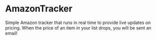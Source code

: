 # AmazonTracker
Simple Amazon tracker that runs in real time to provide live updates on pricing. When the price of an item in your list drops, you will be sent an email!
